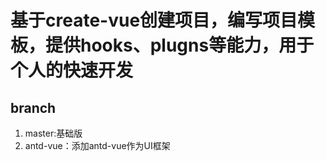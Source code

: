 # 基于create-vue创建项目，编写项目模板，提供hooks、plugns等能力，用于个人的快速开发

## branch

1. master:基础版
2. antd-vue：添加antd-vue作为UI框架
